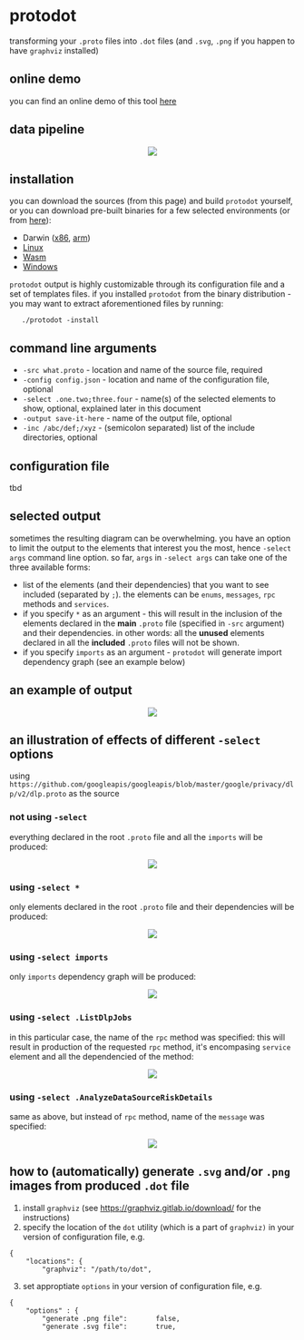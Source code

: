 # protodot
transforming your `.proto` files into `.dot` files (and `.svg`, `.png` if you happen to have `graphviz` installed)

## online demo
you can find an online demo of this tool [here](https://protodot.seamia.net)

## data pipeline
<p align="center"><img src="./assets/pipeline.svg"></p>


## installation
you can download the sources (from this page) and build `protodot` yourself, or
you can download pre-built binaries for a few selected environments (or from [here](https://github.com/seamia/protodot/tree/master/binaries)):

   * Darwin ([x86](https://protodot.seamia.net/binaries/darwin), [arm](https://protodot.seamia.net/binaries/darwin.arm))
   * [Linux](https://protodot.seamia.net/binaries/linux)
   * [Wasm](https://protodot.seamia.net/binaries/wasm)
   * [Windows](https://protodot.seamia.net/binaries/windows)

`protodot` output is highly customizable through its configuration file and a set of templates files.
if you installed `protodot` from the binary distribution - you may want to extract aforementioned files by running:

```
   ./protodot -install
```

## command line arguments

   * `-src what.proto` - location and name of the source file, required
   * `-config config.json` - location and name of the configuration file, optional
   * `-select .one.two;three.four` - name(s) of the selected elements to show, optional, explained later in this document
   * `-output save-it-here` - name of the output file, optional
   * `-inc /abc/def;/xyz` - (semicolon separated) list of the include directories, optional


## configuration file
tbd

## selected output
sometimes the resulting diagram can be overwhelming.
you have an option to limit the output to the elements that interest you the most, hence `-select args` command line option.
so far, `args` in `-select args` can take one of the three available forms:
   * list of the elements (and their dependencies) that you want to see included (separated by `;`). the elements can be `enums`, `messages`, `rpc` methods and `services`.
   * if you specify `*` as an argument - this will result in the inclusion of the elements declared in the **main** `.proto` file (specified in `-src` argument) and their dependencies. in other words: all the **unused** elements declared in all the **included** `.proto` files will not be shown.
   * if you specify `imports` as an argument - `protodot` will generate import dependency graph (see an example below)


## an example of output
<p align="center"><img src="./assets/one.dot.svg"></p>




## an illustration of effects of different `-select` options
using `https://github.com/googleapis/googleapis/blob/master/google/privacy/dlp/v2/dlp.proto` as the source

### not using `-select`
everything declared in the root `.proto` file and all the `imports` will be produced:
<p align="center"><img src="./assets/dlp_full.svg"></p>

### using `-select *`
only elements declared in the root `.proto` file and their dependencies will be produced:
<p align="center"><img src="./assets/dlp_star.svg"></p>

### using `-select imports`
only `imports` dependency graph will be produced:
<p align="center"><img src="./assets/dlp_imports.svg"></p>

### using `-select .ListDlpJobs`
in this particular case, the name of the `rpc` method was specified: this will result in production of the requested `rpc` method, it's encompasing `service` element and all the dependencied of the method:
<p align="center"><img src="./assets/dlp_rpc.svg"></p>

### using `-select .AnalyzeDataSourceRiskDetails`
same as above, but instead of `rpc` method, name of the `message` was specified:
<p align="center"><img src="./assets/dlp_message.svg"></p>


## how to (automatically) generate `.svg` and/or `.png` images from produced `.dot` file
1. install `graphviz` (see https://graphviz.gitlab.io/download/ for the instructions)
2. specify the location of the `dot` utility (which is a part of `graphviz)` in your version of configuration file, e.g.
```
{
	"locations": {
		"graphviz":	"/path/to/dot",
```
3. set approptiate `options` in your version of configuration file, e.g.
```
{
	"options" : {
		"generate .png file":		false,
		"generate .svg file":		true,

```

